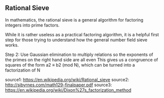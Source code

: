 ## Rational Sieve

In mathematics, the rational sieve is a general algorithm for factoring integers into prime factors. 

While it is rather useless as a practical factoring algorithm, it is a helpful first step for those trying to understand how the general number field sieve works.

Step 2: 
 Use Gaussian elimination to multiply relations so the exponents of the primes on the right hand side are all even
 This gives us a congruence of squares of the form a2 ≡ b2 (mod N), which can be turned into a factorization of N 

source1: https://en.wikipedia.org/wiki/Rational_sieve
source2: http://sjbyrnes.com/math129-finalpaper.pdf
source3: https://en.wikipedia.org/wiki/Dixon%27s_factorization_method
